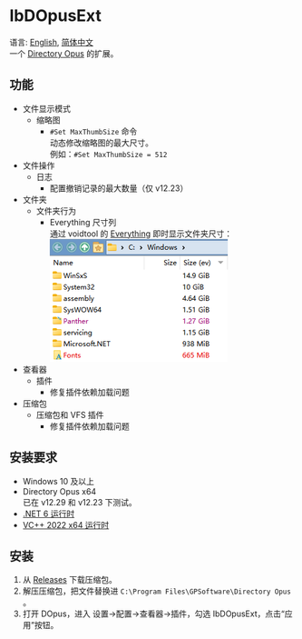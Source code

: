 # IbDOpusExt
语言: [English](README.md), [简体中文](README.zh-Hans.md)  
一个 [Directory Opus](https://www.gpsoft.com.au/) 的扩展。

## 功能
* 文件显示模式
  * 缩略图
    * `#Set MaxThumbSize` 命令  
      动态修改缩略图的最大尺寸。  
      例如：`#Set MaxThumbSize = 512`
* 文件操作
  * 日志
    * 配置撤销记录的最大数量（仅 v12.23）
* 文件夹
  * 文件夹行为
    * Everything 尺寸列  
      通过 voidtool 的 [Everything](https://www.voidtools.com/) 即时显示文件夹尺寸：  
      ![](docs/images/SizeCol.png)
* 查看器
  * 插件
    * 修复插件依赖加载问题
* 压缩包
  * 压缩包和 VFS 插件
    * 修复插件依赖加载问题

## 安装要求
* Windows 10 及以上
* Directory Opus x64  
  已在 v12.29 和 v12.23 下测试。
* [.NET 6 运行时](https://dotnet.microsoft.com/download/dotnet/thank-you/runtime-desktop-6.0.6-windows-x64-installer)
* [VC++ 2022 x64 运行时](https://aka.ms/vs/17/release/vc_redist.x64.exe)

## 安装
1. 从 [Releases](../../releases) 下载压缩包。
2. 解压压缩包，把文件替换进 `C:\Program Files\GPSoftware\Directory Opus` 。
3. 打开 DOpus，进入 设置→配置→查看器→插件，勾选 IbDOpusExt，点击“应用”按钮。